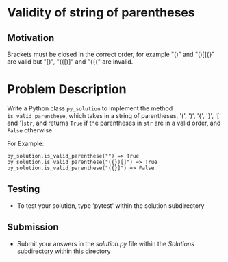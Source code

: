 # Validity of string of parentheses
## Motivation
Brackets must be closed in the correct order,
for example "()" and "()[]{}" are valid but "[)", "({[)]" and "{{{" are invalid.


# Problem Description
Write a Python class `py_solution` to implement the method `is_valid_parenthese`, which takes in a string of parentheses, '(', ')', '{', '}', '[' and ']`str`, and returns `True` if the parentheses in `str` are in a valid order, and `False` otherwise.

For Example:
```
py_solution.is_valid_parenthese("") => True
py_solution.is_valid_parenthese("({})[]") => True
py_solution.is_valid_parenthese("({}]") => False
```

## Testing
* To test your solution, type 'pytest' within the solution subdirectory


## Submission
* Submit your answers in the *solution.py* file within the *Solutions* subdirectory within this directory